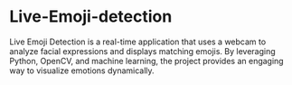# Live-Emoji-detection
Live Emoji Detection is a real-time application that uses a webcam to analyze facial expressions and displays matching emojis. By leveraging Python, OpenCV, and machine learning, the project provides an engaging way to visualize emotions dynamically.
